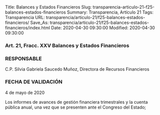 Title: Balances y Estados Financieros
Slug: transparencia-articulo-21-f25-balances-estados-financieros
Summary: Transparencia, Artículo 21
Tags: Transparencia
URL: transparencia/articulo-21/f25-balances-estados-financieros/
Save_As: transparencia/articulo-21/f25-balances-estados-financieros/index.html
Date: 2020-04-30 09:30:00
Modified: 2020-04-30 09:30:00


### Art. 21, Fracc. XXV Balances y Estados Financieros

### RESPONSABLE

C.P. Silvia Gabriela Saucedo Muñoz, Directora de Recursos Financieros

### FECHA DE VALIDACIÓN

4 de mayo de 2020

Los informes de avances de gestión financiera trimestrales y la cuenta pública anual, una vez que se presenten ante el Congreso del Estado;


